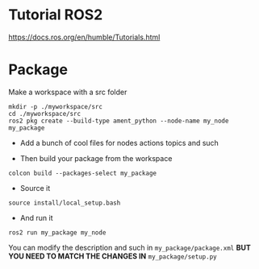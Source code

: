 # Tutorial ROS2

https://docs.ros.org/en/humble/Tutorials.html

# Package

Make a workspace with a src folder
```shell
mkdir -p ./myworkspace/src
cd ./myworkspace/src
ros2 pkg create --build-type ament_python --node-name my_node my_package
```

- Add a bunch of cool files for nodes actions topics and such

- Then build your package from the workspace
```shell
colcon build --packages-select my_package
```

- Source it
```shell
source install/local_setup.bash
```

- And run it
```shell
ros2 run my_package my_node
```

You can modify the description and such in `my_package/package.xml` **BUT YOU NEED TO MATCH THE CHANGES IN** `my_package/setup.py`


